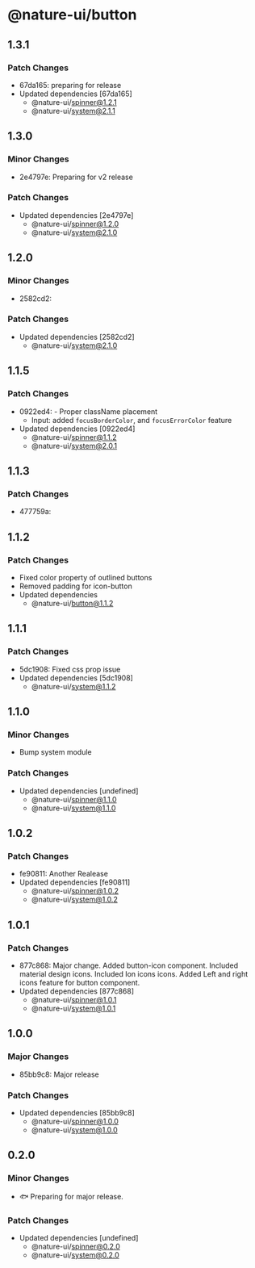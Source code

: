# @nature-ui/button

## 1.3.1

### Patch Changes

- 67da165: preparing for release
- Updated dependencies [67da165]
  - @nature-ui/spinner@1.2.1
  - @nature-ui/system@2.1.1

## 1.3.0

### Minor Changes

- 2e4797e: Preparing for v2 release

### Patch Changes

- Updated dependencies [2e4797e]
  - @nature-ui/spinner@1.2.0
  - @nature-ui/system@2.1.0

## 1.2.0

### Minor Changes

- 2582cd2:

### Patch Changes

- Updated dependencies [2582cd2]
  - @nature-ui/system@2.1.0

## 1.1.5

### Patch Changes

- 0922ed4: - Proper className placement
  - Input: added `focusBorderColor`, and `focusErrorColor` feature
- Updated dependencies [0922ed4]
  - @nature-ui/spinner@1.1.2
  - @nature-ui/system@2.0.1

## 1.1.3

### Patch Changes

- 477759a:

## 1.1.2

### Patch Changes

- Fixed color property of outlined buttons
- Removed padding for icon-button
- Updated dependencies
  - @nature-ui/button@1.1.2

## 1.1.1

### Patch Changes

- 5dc1908: Fixed css prop issue
- Updated dependencies [5dc1908]
  - @nature-ui/system@1.1.2

## 1.1.0

### Minor Changes

- Bump system module

### Patch Changes

- Updated dependencies [undefined]
  - @nature-ui/spinner@1.1.0
  - @nature-ui/system@1.1.0

## 1.0.2

### Patch Changes

- fe90811: Another Realease
- Updated dependencies [fe90811]
  - @nature-ui/spinner@1.0.2
  - @nature-ui/system@1.0.2

## 1.0.1

### Patch Changes

- 877c868: Major change. Added button-icon component. Included material design
  icons. Included Ion icons icons. Added Left and right icons feature for button
  component.
- Updated dependencies [877c868]
  - @nature-ui/spinner@1.0.1
  - @nature-ui/system@1.0.1

## 1.0.0

### Major Changes

- 85bb9c8: Major release

### Patch Changes

- Updated dependencies [85bb9c8]
  - @nature-ui/spinner@1.0.0
  - @nature-ui/system@1.0.0

## 0.2.0

### Minor Changes

- 🐟 Preparing for major release.

### Patch Changes

- Updated dependencies [undefined]
  - @nature-ui/spinner@0.2.0
  - @nature-ui/system@0.2.0
